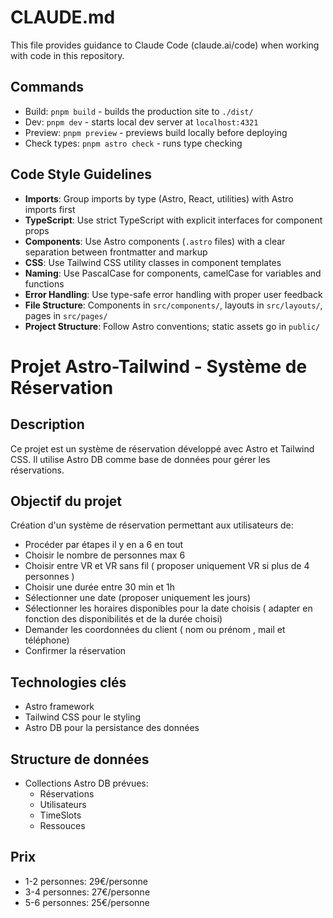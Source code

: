# CLAUDE.md

This file provides guidance to Claude Code (claude.ai/code) when working with code in this repository.

## Commands

- Build: `pnpm build` - builds the production site to `./dist/`
- Dev: `pnpm dev` - starts local dev server at `localhost:4321`
- Preview: `pnpm preview` - previews build locally before deploying
- Check types: `pnpm astro check` - runs type checking

## Code Style Guidelines

- **Imports**: Group imports by type (Astro, React, utilities) with Astro imports first
- **TypeScript**: Use strict TypeScript with explicit interfaces for component props
- **Components**: Use Astro components (`.astro` files) with a clear separation between frontmatter and markup
- **CSS**: Use Tailwind CSS utility classes in component templates
- **Naming**: Use PascalCase for components, camelCase for variables and functions
- **Error Handling**: Use type-safe error handling with proper user feedback
- **File Structure**: Components in `src/components/`, layouts in `src/layouts/`, pages in `src/pages/`
- **Project Structure**: Follow Astro conventions; static assets go in `public/`

# Projet Astro-Tailwind - Système de Réservation

## Description

Ce projet est un système de réservation développé avec Astro et Tailwind CSS.
Il utilise Astro DB comme base de données pour gérer les réservations.

## Objectif du projet

Création d'un système de réservation permettant aux utilisateurs de:

- Procéder par étapes il y en a 6 en tout
- Choisir le nombre de personnes max 6
- Choisir entre VR et VR sans fil ( proposer uniquement VR si plus de 4 personnes )
- Choisir une durée entre 30 min et 1h
- Sélectionner une date (proposer uniquement les jours)
- Sélectionner les horaires disponibles pour la date choisis ( adapter en fonction des disponibilités et de la durée choisi)
- Demander les coordonnées du client ( nom ou prénom , mail et téléphone)
- Confirmer la réservation

## Technologies clés

- Astro framework
- Tailwind CSS pour le styling
- Astro DB pour la persistance des données

## Structure de données

- Collections Astro DB prévues:
  - Réservations
  - Utilisateurs
  - TimeSlots
  - Ressouces

## Prix

- 1-2 personnes: 29€/personne
- 3-4 personnes: 27€/personne
- 5-6 personnes: 25€/personne

##
